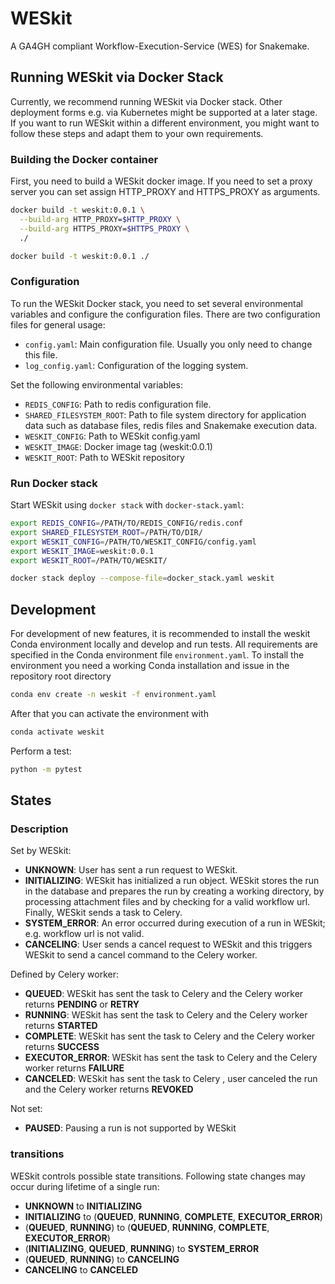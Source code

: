 # WESkit

A GA4GH compliant Workflow-Execution-Service (WES) for Snakemake.

## Running WESkit via Docker Stack

Currently, we recommend running WESkit via Docker stack. 
Other deployment forms e.g. via Kubernetes might be supported at a later stage.
If you want to run WESkit within a different environment, you might want to follow these steps and adapt them to your own requirements.

### Building the Docker container

First, you need to build a WESkit docker image. If you need to set a proxy server you can set assign HTTP_PROXY and HTTPS_PROXY as arguments.

```bash
docker build -t weskit:0.0.1 \
  --build-arg HTTP_PROXY=$HTTP_PROXY \
  --build-arg HTTPS_PROXY=$HTTPS_PROXY \
  ./

docker build -t weskit:0.0.1 ./
```

### Configuration

To run the WESkit Docker stack, you need to set several environmental variables and configure the configuration files.
There are two configuration files for general usage:

  * `config.yaml`: Main configuration file. Usually you only need to change this file.
  * `log_config.yaml`: Configuration of the logging system.

Set the following environmental variables:

  * `REDIS_CONFIG`: Path to redis configuration file.
  * `SHARED_FILESYSTEM_ROOT`: Path to file system directory for application data such as database files, redis files and Snakemake execution data.
  * `WESKIT_CONFIG`: Path to WESkit config.yaml
  * `WESKIT_IMAGE`: Docker image tag (weskit:0.0.1)
  * `WESKIT_ROOT`: Path to WESkit repository
  
### Run Docker stack

Start WESkit using `docker stack` with `docker-stack.yaml`:

```bash
export REDIS_CONFIG=/PATH/TO/REDIS_CONFIG/redis.conf
export SHARED_FILESYSTEM_ROOT=/PATH/TO/DIR/
export WESKIT_CONFIG=/PATH/TO/WESKIT_CONFIG/config.yaml
export WESKIT_IMAGE=weskit:0.0.1
export WESKIT_ROOT=/PATH/TO/WESKIT/

docker stack deploy --compose-file=docker_stack.yaml weskit
```

## Development

For development of new features, it is recommended to install the weskit Conda environment locally and develop and run tests.
All requirements are specified in the Conda environment file `environment.yaml`.
To install the environment you need a working Conda installation and issue in the repository root directory

```bash
conda env create -n weskit -f environment.yaml
```

After that you can activate the environment with

```bash
conda activate weskit
```

Perform a test:

```bash
python -m pytest
```

## States

### Description

Set by WESkit:
 - **UNKNOWN**: User has sent a run request to WESkit.
 - **INITIALIZING**: WESkit has initialized a run object. WESkit stores the run in the database and prepares the run by creating a working directory, by processing attachment files and by checking for a valid workflow url. Finally, WESkit sends a task to Celery.
 - **SYSTEM_ERROR**: An error occurred during execution of a run in WESkit; e.g. workflow url is not valid.
 - **CANCELING**: User sends a cancel request to WESkit and this triggers WESkit to send a cancel command to the Celery worker.

Defined by Celery worker:
 - **QUEUED**: WESkit has sent the task to Celery and the Celery worker returns **PENDING** or **RETRY**
 - **RUNNING**: WESkit has sent the task to Celery and the Celery worker returns **STARTED**
 - **COMPLETE**: WESkit has sent the task to Celery and the Celery worker returns **SUCCESS**
 - **EXECUTOR_ERROR**: WESkit has sent the task to Celery and the Celery worker returns **FAILURE**
 - **CANCELED**: WESkit has sent the task to Celery , user canceled the run and the Celery worker returns **REVOKED**

Not set:
 - **PAUSED**: Pausing a run is not supported by WESkit

### transitions

WESkit controls possible state transitions. Following state changes may occur during lifetime of a single run:

 - **UNKNOWN** to **INITIALIZING**
 - **INITIALIZING** to (**QUEUED**, **RUNNING**, **COMPLETE**, **EXECUTOR_ERROR**)
 - (**QUEUED**, **RUNNING**) to (**QUEUED**, **RUNNING**, **COMPLETE**, **EXECUTOR_ERROR**)
 - (**INITIALIZING**, **QUEUED**, **RUNNING**) to **SYSTEM_ERROR**
 - (**QUEUED**, **RUNNING**) to **CANCELING**
 - **CANCELING** to **CANCELED**

